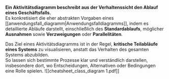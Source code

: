 **Ein Aktivitätsdiagramm beschreibt aus der Verhaltenssicht den Ablauf eines Geschäftsfalls.**  
Es konkretisiert die eher abstrakten Vorgaben eines [[anwendungsfall_diagramm|Anwendungsfalldiagramms]], indem es detaillierte Abläufe darstellt, einschließlich des **Standardablaufs**, möglicher **Ausnahmen** sowie **Verzweigungen** oder **Parallelitäten**.

Das Ziel eines Aktivitätsdiagramms ist in der Regel, **kritische Teilabläufe eines Systems** zu visualisieren, anstatt das Verhalten des gesamten Systems abzubilden.  
So lassen sich bestimmte Prozesse klar und verständlich darstellen, insbesondere dort, wo Entscheidungen, Alternativen oder Bedingungen eine Rolle spielen.
![[cheatsheet_class_diagram 1.pdf]]
